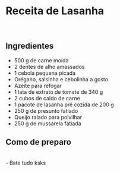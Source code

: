 # Receita de Lasanha 
<br>

## Ingredientes 
- 500 g de carne moída<br>
- 2 dentes de alho amassados<br>
- 1 cebola pequena picada<br>
- Orégano, salsinha e cebolinha a gosto<br>
- Azeite para refogar<br>
- 1 lata de extrato de tomate de 340 g<br>
- 2 cubos de caldo de carne<br>
- 1 pacote de lasanha pré cozida de 200 g<br>
- 250 g de presunto fatiado<br>
- Queijo ralado para polvilhar<br>
- 250 g de mussarela fatiada<br>

## Como de preparo 
<br>
- Bate tudo ksks <br>
